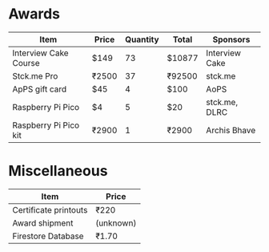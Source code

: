 # Awards
|Item                  |Price    |Quantity |Total    |Sponsors       |
|----------------------|---------|---------|---------|---------------|
|Interview Cake Course |$149     |73       |$10877   |Interview Cake |
|Stck.me Pro           |₹2500    |37       |₹92500   |stck.me        |
|ApPS gift card        |$45      |4        |$100     |AoPS           |
|Raspberry Pi Pico     |$4       |5        |$20      |stck.me, DLRC  |
|Raspberry Pi Pico kit |₹2900    |1        |₹2900    |Archis Bhave   |

# Miscellaneous
|Item                  |Price     |
|----------------------|----------|
|Certificate printouts |₹220      |
|Award shipment        |(unknown) |
|Firestore Database    |₹1.70     |
